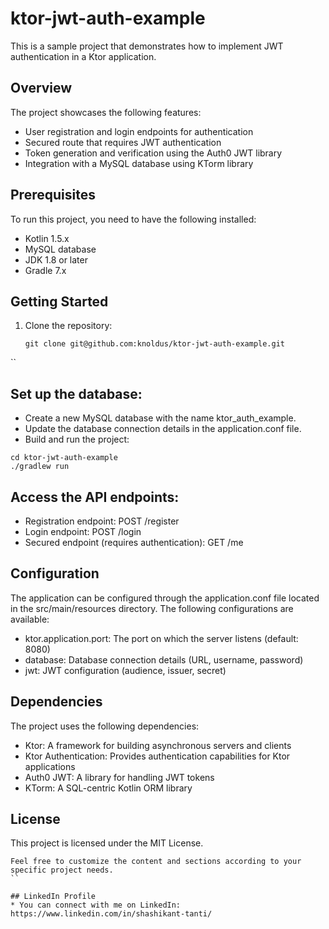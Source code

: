 # ktor-jwt-auth-example


This is a sample project that demonstrates how to implement JWT authentication in a Ktor application.

## Overview

The project showcases the following features:

- User registration and login endpoints for authentication
- Secured route that requires JWT authentication
- Token generation and verification using the Auth0 JWT library
- Integration with a MySQL database using KTorm library

## Prerequisites

To run this project, you need to have the following installed:

- Kotlin 1.5.x
- MySQL database
- JDK 1.8 or later
- Gradle 7.x

## Getting Started

1. Clone the repository:

   ```shell
   git clone git@github.com:knoldus/ktor-jwt-auth-example.git

``


 ##  Set up the database:

- Create a new MySQL database with the name ktor_auth_example.
- Update the database connection details in the application.conf file.
- Build and run the project:

 ``` shell
cd ktor-jwt-auth-example
./gradlew run
```
##  Access the API endpoints:

- Registration endpoint: POST /register
- Login endpoint: POST /login
- Secured endpoint (requires authentication): GET /me
##  Configuration
The application can be configured through the application.conf file located in the src/main/resources directory. The following configurations are available:

* ktor.application.port: The port on which the server listens (default: 8080)
* database: Database connection details (URL, username, password)
* jwt: JWT configuration (audience, issuer, secret)
##  Dependencies
The project uses the following dependencies:

- Ktor: A framework for building asynchronous servers and clients
- Ktor Authentication: Provides authentication capabilities for Ktor applications
- Auth0 JWT: A library for handling JWT tokens
- KTorm: A SQL-centric Kotlin ORM library
## License
This project is licensed under the MIT License.

```shell
Feel free to customize the content and sections according to your specific project needs.
``

## LinkedIn Profile
* You can connect with me on LinkedIn: https://www.linkedin.com/in/shashikant-tanti/

